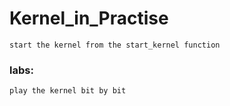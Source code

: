# Kernel_in_Practise


	start the kernel from the start_kernel function


### labs:

	play the kernel bit by bit 